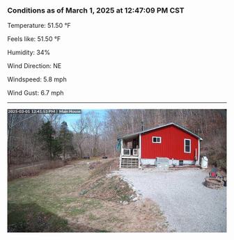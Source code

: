 ### Conditions as of March 1, 2025 at 12:47:09 PM CST 

Temperature: 51.50 &deg;F

Feels like: 51.50 &deg;F

Humidity: 34%

Wind Direction: NE

Windspeed: 5.8 mph

Wind Gust: 6.7 mph

---

<img src="./images/latest.jpeg"/>

